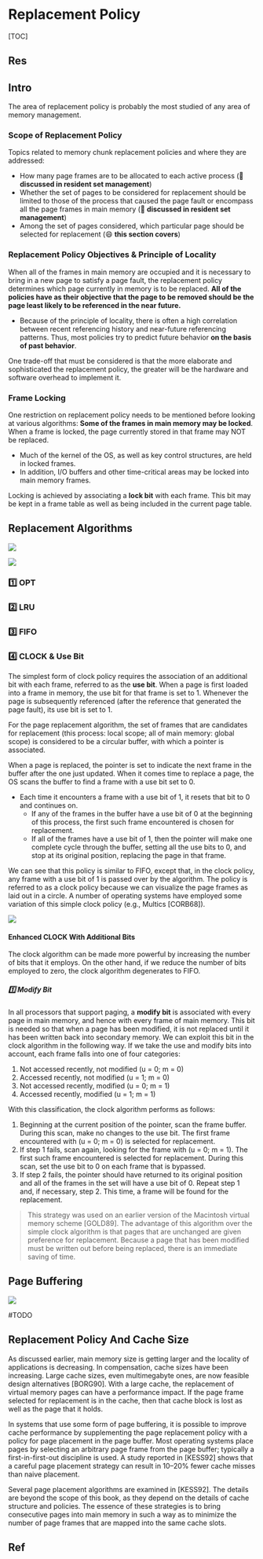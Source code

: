 # Replacement Policy

[TOC]



## Res


## Intro
The area of replacement policy is probably the most studied of any area of memory management. 


### Scope of Replacement Policy
Topics related to memory chunk replacement policies and where they are addressed: 
- How many page frames are to be allocated to each active process (🔔 **discussed in resident set management**)
- Whether the set of pages to be considered for replacement should be limited to those of the process that caused the page fault or encompass all the page frames in main memory (🔔 **discussed in resident set management**)
- Among the set of pages considered, which particular page should be selected for replacement (😄 **this section covers**)


### Replacement Policy Objectives & Principle of Locality
When all of the frames in main memory are occupied and it is necessary to bring in a new page to satisfy a page fault, the replacement policy determines which page currently in memory is to be replaced. **All of the policies have as their objective that the page to be removed should be the page least likely to be referenced in the near future.** 
- Because of the principle of locality, there is often a high correlation between recent referencing history and near-future referencing patterns. Thus, most policies try to predict future behavior **on the basis of past behavior**. 

One trade-off that must be considered is that the more elaborate and sophisticated the replacement policy, the greater will be the hardware and software overhead to implement it.


### Frame Locking
One restriction on replacement policy needs to be mentioned before looking at various algorithms: **Some of the frames in main memory may be locked**. When a frame is locked, the page currently stored in that frame may NOT be replaced.

- Much of the kernel of the OS, as well as key control structures, are held in locked frames. 
- In addition, I/O buffers and other time-critical areas may be locked into main memory frames.

Locking is achieved by associating a **lock bit** with each frame. This bit may be kept in a frame table as well as being included in the current page table.



## Replacement Algorithms
![](../../../../../../Assets/Pics/Screenshot%202023-05-11%20at%202.45.26%20PM.png)

![](../../../../../../Assets/Pics/Screenshot%202023-05-11%20at%203.20.03%20PM.png)


### 1️⃣ OPT


### 2️⃣ LRU


### 3️⃣ FIFO


### 4️⃣ CLOCK & Use Bit
The simplest form of clock policy requires the association of an additional bit with each frame, referred to as the **use bit**. When a page is first loaded into a frame in memory, the use bit for that frame is set to 1. Whenever the page is subsequently referenced (after the reference that generated the page fault), its use bit is set to 1. 

For the page replacement algorithm, the set of frames that are candidates for replacement (this process: local scope; all of main memory: global scope) is considered to be a circular buffer, with which a pointer is associated.

When a page is replaced, the pointer is set to indicate the next frame in the buffer after the one just updated. When it comes time to replace a page, the OS scans the buffer to find a frame with a use bit set to 0.
- Each time it encounters a frame with a use bit of 1, it resets that bit to 0 and continues on. 
	- If any of the frames in the buffer have a use bit of 0 at the beginning of this process, the first such frame encountered is chosen for replacement. 
	- If all of the frames have a use bit of 1, then the pointer will make one complete cycle through the buffer, setting all the use bits to 0, and stop at its original position, replacing the page in that frame.

We can see that this policy is similar to FIFO, except that, in the clock policy, any frame with a use bit of 1 is passed over by the algorithm. The policy is referred to as a clock policy because we can visualize the page frames as laid out in a circle. A number of operating systems have employed some variation of this simple clock policy (e.g., Multics [CORB68]).

![](../../../../../../Assets/Pics/Screenshot%202023-05-11%20at%203.20.15%20PM.png)


#### Enhanced CLOCK With Additional Bits
The clock algorithm can be made more powerful by increasing the number of bits that it employs. On the other hand, if we reduce the number of bits employed to zero, the clock algorithm degenerates to FIFO.

##### 1️⃣ Modify Bit
In all processors that support paging, a **modify bit** is associated with every page in main memory, and hence with every frame of main memory. This bit is needed so that when a page has been modified, it is not replaced until it has been written back into secondary memory. We can exploit this bit in the clock algorithm in the following way. If we take the use and modify bits into account, each frame falls into one of four categories:
1. Not accessed recently, not modified (u = 0; m = 0)
2. Accessed recently, not modified (u = 1; m = 0)
3. Not accessed recently, modified (u = 0; m = 1)
4. Accessed recently, modified (u = 1; m = 1) 

With this classification, the clock algorithm performs as follows:
1. Beginning at the current position of the pointer, scan the frame buffer. During this scan, make no changes to the use bit. The first frame encountered with (u = 0; m = 0) is selected for replacement.
2. If step 1 fails, scan again, looking for the frame with (u = 0; m = 1). The first such frame encountered is selected for replacement. During this scan, set the use bit to 0 on each frame that is bypassed.
3. If step 2 fails, the pointer should have returned to its original position and all of the frames in the set will have a use bit of 0. Repeat step 1 and, if necessary, step 2. This time, a frame will be found for the replacement.

> This strategy was used on an earlier version of the Macintosh virtual memory scheme [GOLD89]. The advantage of this algorithm over the simple clock algorithm is that pages that are unchanged are given preference for replacement. Because a page that has been modified must be written out before being replaced, there is an immediate saving of time.



## Page Buffering
![](../../../../../../Assets/Pics/Screenshot%202023-06-19%20at%208.24.27%20PM.png)

#TODO 



## Replacement Policy And Cache Size
As discussed earlier, main memory size is getting larger and the locality of applications is decreasing. In compensation, cache sizes have been increasing. Large cache sizes, even multimegabyte ones, are now feasible design alternatives [BORG90]. With a large cache, the replacement of virtual memory pages can have a performance impact. If the page frame selected for replacement is in the cache, then that cache block is lost as well as the page that it holds.

In systems that use some form of page buffering, it is possible to improve cache performance by supplementing the page replacement policy with a policy for page placement in the page buffer. Most operating systems place pages by selecting an arbitrary page frame from the page buffer; typically a first-in-first-out discipline is used. A study reported in [KESS92] shows that a careful page placement strategy can result in 10–20% fewer cache misses than naive placement.

Several page placement algorithms are examined in [KESS92]. The details are beyond the scope of this book, as they depend on the details of cache structure and policies. The essence of these strategies is to bring consecutive pages into main memory in such a way as to minimize the number of page frames that are mapped into the same cache slots.



## Ref

